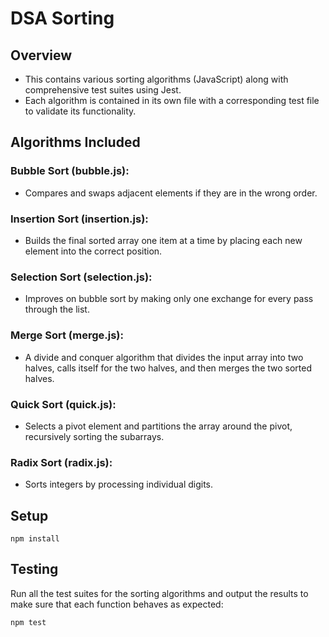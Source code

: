 # DSA Sorting

## Overview

- This contains various sorting algorithms (JavaScript) along with comprehensive test suites using Jest.
- Each algorithm is contained in its own file with a corresponding test file to validate its functionality.

## Algorithms Included

### Bubble Sort (bubble.js):

- Compares and swaps adjacent elements if they are in the wrong order.

### Insertion Sort (insertion.js):

- Builds the final sorted array one item at a time by placing each new element into the correct position.

### Selection Sort (selection.js):

- Improves on bubble sort by making only one exchange for every pass through the list.

### Merge Sort (merge.js):

- A divide and conquer algorithm that divides the input array into two halves, calls itself for the two halves, and then merges the two sorted halves.

### Quick Sort (quick.js):

- Selects a pivot element and partitions the array around the pivot, recursively sorting the subarrays.

### Radix Sort (radix.js):

- Sorts integers by processing individual digits.

## Setup

`npm install`

## Testing

Run all the test suites for the sorting algorithms and output the results to make sure that each function behaves as expected:

`npm test`
